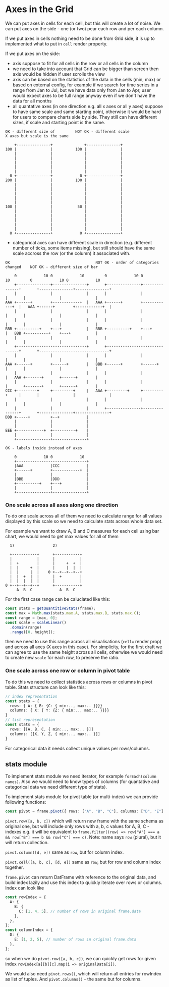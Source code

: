 # Axes in the Grid

We can put axes in cells for each cell, but this will create a lot of noise.
We can put axes on the side - one (or two) pear each row and per each column.

If we put axes in cells nothing need to be done from Grid side, it is up to implemented what to put in `cell` render property.

If we put axes on the side:

- axis suppose to fit for all cells in the row or all cells in the column
- we need to take into account that Grid can be bigger than screen then axis would be hidden if user scrolls the view
- axis can be based on the statistics of the data in the cells (min, max) or based on external config, for example if we search for time series in a range from Jan to Jul, but we have data only from Jan to Apr, user would expect axes to be full range anyway even if we don't have the data for all months
- all quantative axes (in one direction e.g. all x axes or all y axes) suppose to have same scale and same starting point, otherwise it would be hard for users to compare charts side by side. They still can have different sizes, if scale and starting point is the same.

```
OK - different size of         NOT OK - different scale
X axes but scale is the same

    +---------------+              +---------------+
100 |               |          100 |               |
    |               |              |               |
    |               |              |               |
    |               |              |               |
    |               |              |               |
    |               |              |               |
  0 +---------------+            0 +---------------+
200 |               |          100 |               |
    |               |              |               |
    |               |              |               |
    |               |              |               |
    |               |              |               |
    |               |              |               |
100 |               |           50 |               |
    |               |              |               |
    |               |              |               |
    |               |              |               |
    |               |              |               |
    |               |              |               |
  0 +---------------+            0 +---------------+
```

- categorical axes can have different scale in direction (e.g. different number of ticks, some items missing), but still should have the same scale accross the row (or the column) it associated with.

```
OK                                      NOT OK - order of categories changed    NOT OK - different size of bar

    0            10 0            10         0            10 0            10         0            10 0            10
    +---------------+---------------+       +---------------+---------------+       +---------------+---------------+
    |               |               |       |               |               |       |               |               |
AAA +------+        +------------+  |   AAA +------+        +------------+  |   AAA +------+        +------------+  |
    |               |               |       |               |               |       |               |               |
    |               |               |       |               |               |       |               |               |
BBB +----------+    +---+           |   BBB +----------+    +---+           |   BBB +----------+    +---+           |
    |               |               |       |               |               |       |               |               |
    +-------------------------------+       +-------------------------------+       +-------------------------------+
    |               |               |       |               |               |       |               |               |
AAA +------+        +------+        |   BBB +------+        +------+        |       |               |               |
    |               |               |       |               |               |   AAA +-------+       +------+        |
    |               |               |       |               |               |       +-------+       +------+        |
CCC +---------+     +---------+     |   AAA +---------+     +---------+     |       |               |               |
    |               |               |       |               |               |       |               |               |
    |               |               |       +---------------+---------------+       +---------------+---------------+
DDD +-----+         +--+            |
    |               |               |
    |               |               |
EEE +------------+  +----------+    |
    |               |               |
    +---------------+---------------+

OK - labels inside instead of axes

    0            10 0            10
    +-------------------------------+
    |AAA            |CCC            |
    +------+        +------------+  |
    |               |               |
    |BBB            |DDD            |
    +----------+    +---+           |
    |               |               |
    +---------------+---------------+
```

### One scale across all axes along one direction

To do one scale across all of them we need to calculate range for all values displayed by this scale so we need to calculate stats across whole data set.

For example we want to draw A, B and C measures for each cell using bar chart, we would need to get max values for all of them

```
  1)                 2)

  +-----------+      +-----------+
  |           |      |           |
  |  +        |      |     +  +  |
  |  |     +  |      |     |  |  |
  |  |     |  |    0 +--+--+--+--+
  |  |  +  |  |      |  +        |
  |  |  |  |  |      |           |
0 +--+--+--+--+      +-----------+
     A  B  C            A  B  C
```

For the first case range can be caluclated like this:

```ts
const stats = getQuantitiveStats(frame);
const max = Math.max(stats.max.A, stats.max.B, stats.max.C);
const range = [max, 0];
const scale = scaleLinear()
  .domain(range)
  .range([0, height]);
```

then we need to use this range across all visualisations (`cell=` render prop) and across all axes (X axes in this case).
For simplicity, for the first draft we can agree to use the same height across all cells, otherwise we would need to create new `scale` for each row, to preserve the ratio.

### One scale across one row or column in pivot table

To do this we need to collect statistics across rows or columns in pivot table. Stats structure can look like this:

```ts
// index representation
const stats = {
  rows: { A: { B: {C: { min:.., max:.. }}}}
  columns: { X: { Y: {Z: { min:.., max:.. }}}}
}
// list representation
const stats = {
  rows: [[A, B, C, { min:.., max:.. }]]
  columns: [[X, Y, Z, { min:.., max:.. }]]
}
```

For categorical data it needs collect unique values per rows/columns.

## stats module

To implement stats module we need iterator, for example `forEach(column names)`.
Also we would need to know types of columns (for quantative and categorical data we need different type of stats).

To implement stats module for pivot table (or multi-index) we can provide following functions:

```ts
const pivot = frame.pivot({ rows: ["A", "B", "C"], columns: ["D", "E"] });
```

`pivot.row([a, b, c])` which will return new frame with the same schema as original one, but will include only rows with a, b, c values for A, B, C -indexes e.g. it will be equivalent to `frame.filter((row) => row["A"] === a && row["B"] === b && row["C"] === c)`. Note: name says `row` (plural), but it will return collection.

`pivot.column([d, e])` same as `row`, but for column index.

`pivot.cell([a, b, c], [d, e])` same as `row`, but for row and column index together.

`frame.pivot` can return DatFrame with reference to the original data, and build index lazily and use this index to quickly iterate over rows or columns. Index can look like

```ts
const rowIndex = {
  A: {
    B: {
      C: [1, 4, 5], // number of rows in original frame.data
    },
  },
};
const columnIndex = {
  D: {
    E: [1, 2, 5], // number of rows in original frame.data
  },
};
```

so when we do `pivot.row([a, b, c])`, we can quickly get rows for given index `rowIndex[a][b][c].map(i => originalData[i])`.

We would also need `pivot.rows()`, which will return all entries for rowIndex as list of tuples. And `pivot.columns()` - the same but for columns.
